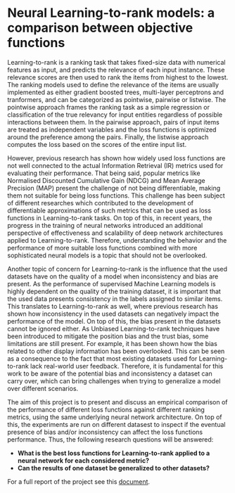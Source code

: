 # Neural Learning-to-rank models: a comparison between objective functions


Learning-to-rank is a ranking task that takes fixed-size data with numerical features as input, and predicts the relevance of each input instance. These relevance scores are then used to rank the items from highest to the lowest. The ranking models used to define the relevance of the items are usually implemented as either gradient boosted trees, multi-layer perceptrons and tranformers, and can be categorized as pointwise, pairwise or listwise. The pointwise approach frames the ranking task as a simple regression or classification of the true relevancy for input entities regardless of possible interactions between them. In the pairwise approach, pairs of input items are treated as independent variables and the loss functions is optimized around the preference among the pairs. Finally, the listwise approach computes the loss based on the scores of the entire input list.

However, previous research has shown how widely used loss functions are not well connected to the actual Information Retrieval (IR) metrics used for evaluating their performance. That being said, popular metrics like Normalised Discounted Cumulative Gain (NDCG) and Mean Average Precision (MAP) present the challenge of not being differentiable, making them not suitable for being loss functions. This challenge has been subject of different researches which contributed to the development of differentiable approximations of such metrics that can be used as loss functions in Learning-to-rank tasks. On top of this, in recent years, the progress in the training of neural networks introduced an additional perspective of effectiveness and scalability of deep network architectures applied to Learning-to-rank. Therefore, understanding the behavior and the performance of more suitable loss functions combined with more sophisticated neural models is a topic that should not be overlooked.

Another topic of concern for Learning-to-rank is the influence that the used datasets have on the quality of a model when inconsistency and bias are present. As the performance of supervised Machine Learning models is highly dependent on the quality of the training dataset, it is important that the used data presents consistency in the labels assigned to similar items. This translates to Learning-to-rank as well, where previous research has shown how inconsistency in the used datasets can negatively impact the performance of the model. On top of this, the bias present in the datasets cannot be ignored either. As Unbiased Learning-to-rank techniques have been introduced to mitigate the position bias and the trust bias, some limitations are still present. For example, it has been shown how the bias related to other display information has been overlooked. This can be seen as a consequence to the fact that most existing datasets used for Learning-to-rank lack real-world user feedback. Therefore, it is fundamental for this work to be aware of the potential bias and inconsistency a dataset can carry over, which can bring challenges when trying to generalize a model over different scenarios.

The aim of this project is to present and discuss an empirical comparison of the performance of different loss functions against different ranking metrics, using the same underlying neural network architecture. On top of this, the experiments are run on different datasest to inspect if the eventual presence of bias and/or inconsistency can affect the loss functions performance. Thus, the following research questions will be answered:

- **What is the best loss functions for Learning-to-rank applied to a neural network for each considered metric?**
- **Can the results of one dataset be generalized to other datasets?**

For a full report of the project see this [document](https://github.com/catalinlup/learning-to-rank/blob/main/full_report.pdf).